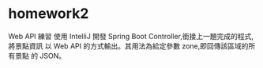 # homework2
Web API 練習 使用 IntelliJ 開發 Spring Boot Controller,銜接上一題完成的程式,將景點資訊 以 Web API 的方式輸出。其用法為給定參數 zone,即回傳該區域的所有景點 的 JSON。
